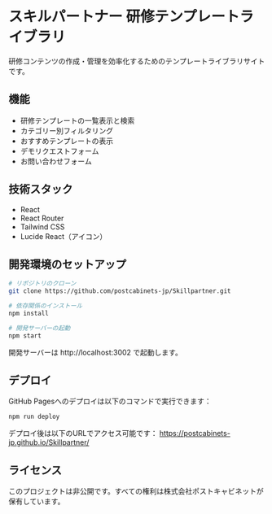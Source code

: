 # スキルパートナー 研修テンプレートライブラリ

研修コンテンツの作成・管理を効率化するためのテンプレートライブラリサイトです。

## 機能

- 研修テンプレートの一覧表示と検索
- カテゴリー別フィルタリング
- おすすめテンプレートの表示
- デモリクエストフォーム
- お問い合わせフォーム

## 技術スタック

- React
- React Router
- Tailwind CSS
- Lucide React（アイコン）

## 開発環境のセットアップ

```bash
# リポジトリのクローン
git clone https://github.com/postcabinets-jp/Skillpartner.git

# 依存関係のインストール
npm install

# 開発サーバーの起動
npm start
```

開発サーバーは http://localhost:3002 で起動します。

## デプロイ

GitHub Pagesへのデプロイは以下のコマンドで実行できます：

```bash
npm run deploy
```

デプロイ後は以下のURLでアクセス可能です：
https://postcabinets-jp.github.io/Skillpartner/

## ライセンス

このプロジェクトは非公開です。すべての権利は株式会社ポストキャビネットが保有しています。 